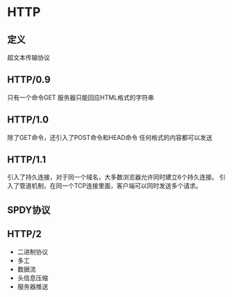 # HTTP #

## 定义 ##
超文本传输协议

##  ##

## HTTP/0.9 ##
只有一个命令GET
服务器只能回应HTML格式的字符串
## HTTP/1.0 ##
除了GET命令，还引入了POST命令和HEAD命令
任何格式的内容都可以发送
## HTTP/1.1 ##
引入了持久连接，对于同一个域名，大多数浏览器允许同时建立6个持久连接。
引入了管道机制，在同一个TCP连接里面，客户端可以同时发送多个请求。
## SPDY协议 ##
## HTTP/2 ##
  - 二进制协议
  - 多工
  - 数据流
  - 头信息压缩
  - 服务器推送
  
